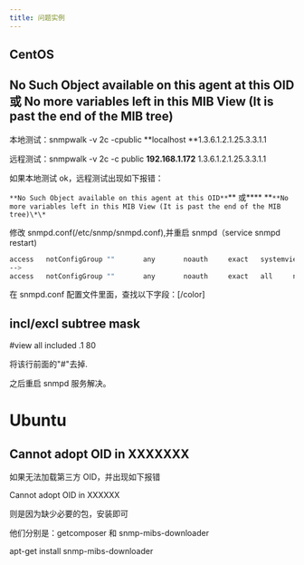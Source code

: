 ```yaml
---
title: 问题实例
---
```


## **CentOS**

## **No Such Object available on this agent at this OID 或 No more variables left in this MIB View (It is past the end of the MIB tree)**

本地测试：snmpwalk -v 2c -cpublic **localhost **1.3.6.1.2.1.25.3.3.1.1

远程测试：snmpwalk -v 2c -c public **192.168.1.172** 1.3.6.1.2.1.25.3.3.1.1

如果本地测试 ok，远程测试出现如下报错：

`**No Such Object available on this agent at this OID**`** 或\*\*** **`**No more variables left in this MIB View (It is past the end of the MIB tree)\*\*`

修改 snmpd.conf(/etc/snmp/snmpd.conf),并重启 snmpd（service snmpd restart)

```bash
access   notConfigGroup ""       any       noauth     exact   systemview none none
-->
access   notConfigGroup ""       any       noauth     exact   all     none none
```

在 snmpd.conf 配置文件里面，查找以下字段：\[/color]

## incl/excl subtree mask

\#view all included .1 80

将该行前面的"#"去掉.

之后重启 snmpd 服务解决。

# Ubuntu

## Cannot adopt OID in XXXXXXX

如果无法加载第三方 OID，并出现如下报错

Cannot adopt OID in XXXXXX

则是因为缺少必要的包，安装即可

他们分别是：getcomposer 和 snmp-mibs-downloader

apt-get install snmp-mibs-downloader
